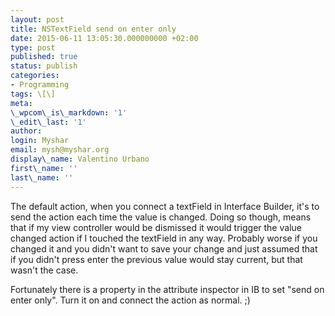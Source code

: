 ```yaml
---
layout: post
title: NSTextField send on enter only
date: 2015-06-11 13:05:30.000000000 +02:00
type: post
published: true
status: publish
categories:
- Programming
tags: \[\]
meta:
\_wpcom\_is\_markdown: '1'
\_edit\_last: '1'
author:
login: Myshar
email: mysh@myshar.org
display\_name: Valentino Urbano
first\_name: ''
last\_name: ''
---
```


The default action, when you connect a textField in Interface Builder, it's to send the action each time the value is changed. Doing so though, means that if my view controller would be dismissed it would trigger the value changed action if I touched the textField in any way. Probably worse if you changed it and you didn't want to save your change and just assumed that if you didn't press enter the previous value would stay current, but that wasn't the case.

Fortunately there is a property in the attribute inspector in IB to set "send on enter only". Turn it on and connect the action as normal. ;)
